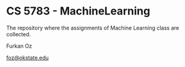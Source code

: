 # CS 5783 - MachineLearning
The repository where the assignments of Machine Learning class are collected. 

Furkan Oz

foz@okstate.edu
